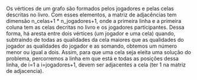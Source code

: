 Os vértices de um grafo são formados pelos jogadores e pelas celas descritas no livro. Com esses elementos, a matriz de adjacências tem dimensão n_celas+1 * n_jogadores+1, onde a primeira linha e a primeira coluna tem as celas decritas no livro e os jogadores participantes. Dessa forma, há aresta entre dois vértices (um jogador e uma cela) quando, subtraindo de todas as qualidades da cela maiores que as qualidades do jogador as qualidades do jogador e as somando, obtemos um número menor ou igual a dois. Assim, para que uma cela seja eleita uma solução do problema, percorremos a linha em que está e todas as posições dessa linha, de i=1 a i=jogadores+1, devem ser adjacentes a cela (ter 1 na matriz de adjacencia).